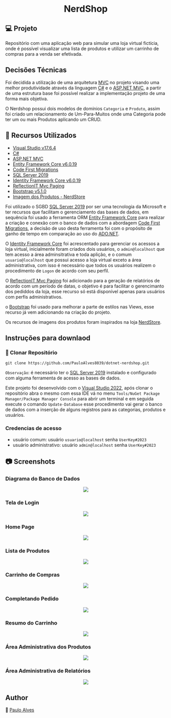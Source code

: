 <h1 align="center">NerdShop</h1>

## :computer: Projeto

Repositório com uma aplicação web para simular uma loja virtual fictícia, onde é possível visualizar uma lista de produtos e utilizar um carrinho de compras para a venda ser efetivada.

## Decisões Técnicas

Foi decidida a utilização de uma arquitetura [MVC](https://learn.microsoft.com/pt-br/aspnet/core/mvc/overview?view=aspnetcore-7.0) no projeto visando uma melhor produtividade através da linguagem [C#](https://docs.microsoft.com/pt-br/dotnet/csharp/getting-started/) e o [ASP.NET MVC](https://learn.microsoft.com/pt-br/aspnet/core/tutorials/first-mvc-app/start-mvc?view=aspnetcore-7.0&tabs=visual-studio), a partir de uma estrutura base foi possível realizar a implementação projeto de uma forma mais objetiva.

O Nerdshop possui dois modelos de domínios `Categoria` e `Produto`, assim foi criado um relacionamento de Um-Para-Muitos onde uma Categoria pode ter um ou mais Produtos aplicando um CRUD.   

## :wrench: Recursos Utilizados

- [Visual Studio v17.6.4](https://visualstudio.microsoft.com/pt-br/downloads/)
- [C#](https://docs.microsoft.com/pt-br/dotnet/csharp/getting-started/)
- [ASP.NET MVC](https://learn.microsoft.com/pt-br/aspnet/core/tutorials/first-mvc-app/start-mvc?view=aspnetcore-7.0&tabs=visual-studio)
- [Entity Framework Core v6.0.19](https://learn.microsoft.com/en-us/ef/core/)
- [Code First Migrations](https://learn.microsoft.com/en-us/ef/ef6/modeling/code-first/migrations/)
- [SQL Server 2019](https://www.microsoft.com/pt-br/sql-server/sql-server-downloads)
- [Identity Framework Core v6.0.19](https://learn.microsoft.com/en-us/dotnet/api/microsoft.aspnetcore.identity.entityframeworkcore?view=aspnetcore-7.0)
- [ReflectionIT Mvc Paging](https://github.com/sonnemaf/ReflectionIT.Mvc.Paging)
- [Bootstrap  v5.1.0](https://getbootstrap.com/)
- [Imagem dos Produtos - NerdStore](https://nerdstore.com.br/?gclid=EAIaIQobChMIkubCy6f4_wIVMeVcCh3wBQZPEAAYASAAEgJurfD_BwE)

Foi utilizado o SGBD [SQL Server 2019](https://www.microsoft.com/pt-br/sql-server/sql-server-downloads) por ser uma tecnologia da Microsoft e ter recursos que facilitam o gerenciamento das bases de dados, em sequência
foi usado a ferramenta ORM [Entity Framework Core](https://learn.microsoft.com/en-us/ef/core/) para realizar a criação e conexão com o banco de dados com a abordagem  [Code First Migrations](https://learn.microsoft.com/en-us/ef/ef6/modeling/code-first/migrations/), a decisão de uso desta ferramenta foi com o propósito de ganho de tempo em comparação ao uso do [ADO.NET](https://learn.microsoft.com/pt-br/dotnet/framework/data/adonet/ado-net-overview).

O [Identity Framework Core](https://learn.microsoft.com/en-us/dotnet/api/microsoft.aspnetcore.identity.entityframeworkcore?view=aspnetcore-7.0) foi acrescentado para gerenciar os acessos a loja virtual, inicialmente foram criados dois usuários, o `admin@localhost` que tem acesso a área adminsitrativa e toda aplição, e o comum `usuario@localhost` que possui acesso a loja virtual exceto a área administrativa, com isso é necessário que todos os usuários realizem o procedimento de `Logon` de acordo com seu perfil. 

O [ReflectionIT Mvc Paging](https://github.com/sonnemaf/ReflectionIT.Mvc.Paging) foi adicionado para a geração de relatórios de acordo com um período de datas, o objetivo é para facilitar o gerencimanto dos pediddos da loja, esse recurso só está disponível apenas para usuários com perfis administrativos. 

o [Bootstrap](https://getbootstrap.com/) foi usado para melhorar a parte de estilos nas Views, esse recurso já vem adicionando na criação do projeto.

Os recursos de imagens dos produtos foram inspirados na loja [NerdStore](https://nerdstore.com.br/?gclid=EAIaIQobChMIkubCy6f4_wIVMeVcCh3wBQZPEAAYASAAEgJurfD_BwE).

## Instruções para downlaod

### :floppy_disk: Clonar Repositório

`git clone https://github.com/PauloAlves8039/dotnet-nerdshop.git`

`Observação`: é necessário ter o [SQL Server 2019](https://www.microsoft.com/pt-br/sql-server/sql-server-downloads) instalado e configurado com alguma ferramenta de acesso as bases de dados.

Este projeto foi desenvolvido com o [Visual Studio 2022](https://visualstudio.microsoft.com/pt-br/downloads/), após clonar o repositório abra o mesmo com essa IDE vá no menu `Tools/NuGet Package Manager/Package Manager Console` para abrir um terminal e em seguida execute o comando `Update-Database` esse procedimento vai gerar o banco de dados com a inserção de alguns registros para as categorias, produtos e usuários.

### Credencias de acesso

- usuário comum: usuário `usuario@localhost` senha `UserKey#2023`
- usuário administrativo: usuário `admin@localhost` senha `UserKey#2023`

## :camera: Screenshots

### Diagrama do Banco de Dados

<p align="center"> <img src="https://github.com/PauloAlves8039/dotnet-nerdshop/blob/master/src/NerdShop.WebApp/wwwroot/images/diagrama-banco-de-dados.png"/></p>

### Tela de Login

<p align="center"> <img src="https://github.com/PauloAlves8039/dotnet-nerdshop/blob/master/src/NerdShop.WebApp/wwwroot/images/tela-de-login.png"/></p>

### Home Page

<p align="center"> <img src="https://github.com/PauloAlves8039/dotnet-nerdshop/blob/master/src/NerdShop.WebApp/wwwroot/images/home-page.png"/></p>

### Lista de Produtos

<p align="center"> <img src="https://github.com/PauloAlves8039/dotnet-nerdshop/blob/master/src/NerdShop.WebApp/wwwroot/images/todos-os-produtos.png"/></p>

### Carrinho de Compras

<p align="center"> <img src="https://github.com/PauloAlves8039/dotnet-nerdshop/blob/master/src/NerdShop.WebApp/wwwroot/images/tela-do-carrinho.png"/></p>

### Completando Pedido

<p align="center"> <img src="https://github.com/PauloAlves8039/dotnet-nerdshop/blob/master/src/NerdShop.WebApp/wwwroot/images/complemento-do-pedido.png"/></p>

### Resumo do Carrinho

<p align="center"> <img src="https://github.com/PauloAlves8039/dotnet-nerdshop/blob/master/src/NerdShop.WebApp/wwwroot/images/resumo-do-carrinho.png"/></p>

### Área Administrativa dos Produtos

<p align="center"> <img src="https://github.com/PauloAlves8039/dotnet-nerdshop/blob/master/src/NerdShop.WebApp/wwwroot/images/area-administrativa-produtos.png"/></p>

### Área Administrativa de Relatórios

<p align="center"> <img src="https://github.com/PauloAlves8039/dotnet-nerdshop/blob/master/src/NerdShop.WebApp/wwwroot/images/relatorio-dos-pedidos.png"/></p>

## Author

:boy: [Paulo Alves](https://github.com/PauloAlves8039)

